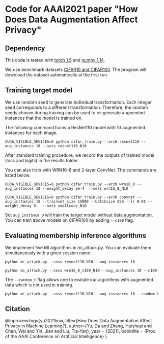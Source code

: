 # Code for AAAI2021 paper "How Does Data Augmentation Affect Privacy"

## Dependency

This code is tested with [torch 1.5](https://github.com/pytorch/pytorch) and [numpy 1.14](https://numpy.org/).

We use benchmark datasets [CIFAR10 and CIFAR100](https://www.cs.toronto.edu/~kriz/cifar.html). The program will download the dataset automatically at the first run.

## Training target model

We use random seed to generate individual transformation. Each  integer seed corresponds to a different transformation. Therefore, the random seeds chosen during training can be used to re-generate augmented instances that the model is trained on. 

The following command trains a ResNet110 model with 10 augmented instances for each image.
```
CUDA_VISIBLE_DEVICES=0 python cifar_train.py --arch resnet110 --aug_instances 10 --sess resnet110_N10
```

After standard training procedure, we record the outputs of trained model (loss and logits) in the results folder. 

You can also train with WRN16-8 and 2-layer ConvNet. The commands are listed below. 

```
CUDA_VISIBLE_DEVICES=0 python cifar_train.py --arch wrn16_8 --aug_instances 10 --weight_decay 5e-4  --sess wrn16_8_N10 

CUDA_VISIBLE_DEVICES=0 python cifar_train.py --arch convnet --aug_instances 10 --trainset_size 15000 --batchsize 256 --lr 0.01 --weight_decay 0.  --sess smallconv_N10
```

Set `aug_instance 0` will train the target model without data augmentation. You can train above models on CIFAR100 by adding `--c100` flag.

## Evaluating membership inference algorithms

We implement five MI algorithms in mi_attack.py. You can evaluate them simultaneously with a given session name.
```
python mi_attack.py --sess resnet110_N10 --aug_instances 10

python mi_attack.py --sess wrn16_8_c100_N10 --aug_instances 10 --c100
```

The `--random_t` flag allows one to evalute our algorithms with augmented data which is not used in training.

```
python mi_attack.py --sess resnet110_N10 --aug_instances 10 --random_t
```

## Citation

@inproceedings{yu2021how,
  title={How Does Data Augmentation Affect Privacy in Machine Learning?},
  author={Yu, Da and Zhang, Huishuai and Chen, Wei and Yin, Jian and Liu, Tie-Yan},
 year      = {2021},
 booktitle = {Proc. of the AAAI Conference on Artificial Intelligence}
}
